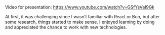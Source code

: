 Video for presentation: https://www.youtube.com/watch?v=GSfYsVaI9Gk

At first, it was challenging since I wasn’t familiar with React or Bun, but after some research, things started to make sense. I enjoyed learning by doing and appreciated the chance to work with new technologies.
